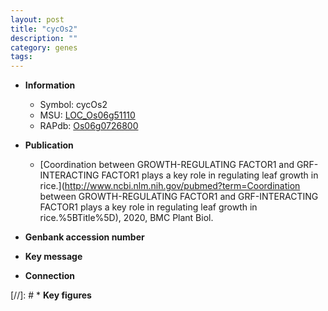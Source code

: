 ```yaml
---
layout: post
title: "cycOs2"
description: ""
category: genes
tags: 
---
```


* **Information**  
    + Symbol: cycOs2  
    + MSU: [LOC_Os06g51110](http://rice.uga.edu/cgi-bin/ORF_infopage.cgi?orf=LOC_Os06g51110)  
    + RAPdb: [Os06g0726800](https://rapdb.dna.affrc.go.jp/locus/?name=Os06g0726800)  

* **Publication**  
    + [Coordination between GROWTH-REGULATING FACTOR1 and GRF-INTERACTING FACTOR1 plays  a key role in regulating leaf growth in rice.](http://www.ncbi.nlm.nih.gov/pubmed?term=Coordination between GROWTH-REGULATING FACTOR1 and GRF-INTERACTING FACTOR1 plays  a key role in regulating leaf growth in rice.%5BTitle%5D), 2020, BMC Plant Biol.

* **Genbank accession number**  

* **Key message**  

* **Connection**  

[//]: # * **Key figures**  



